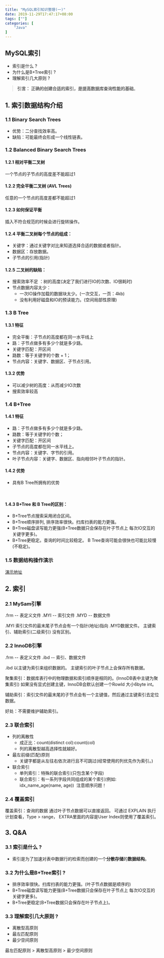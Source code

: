 ```yaml
---
title: "MySQL索引知识整理(一)"
date: 2019-11-29T17:47:17+08:00
tags: [""]
categories: [
    "Java"
]
---
```


## MySQL索引
- 索引是什么 ?
- 为什么是B+Tree索引 ?
- 理解索引几大原则 ?


> **引言： 正确的创建合适的索引，是提高数据库查询性能的基础**。




##  1. 索引数据结构介绍 

### 1.1 Binary Search Trees

- 优势：二分查找效率高。
- 缺陷：可能最终会形成一个线性链表。
  ​


### 1.2 Balanced Binary Search Trees

#### 1.2.1 相对平衡二叉树

一个节点的子节点的高度差不能超过1



#### 1.2.2 完全平衡二叉树 (AVL Trees)

 任意的一个节点的高度差都不能超过1



#### 1.2.3 如何保证平衡

插入不符合规范的时候会进行旋转操作。



#### 1.2.4 平衡二叉树每个节点的组成：

- 关键字：通过关键字对比来知道选择合适的数据或者指针。
-  数据区：存放数据。
- 子节点的引用(指针)
  ​


#### 1.2.5 二叉树的缺陷：

- 搜索效率不足 ：树的高度(决定了我们进行IO的次数、IO很耗时)
- 节点数据内容太少：
  - 一次IO操作加载的数据块太少。(一次交互，一页：4kb)
  - 没有利用好磁盘和IO的预读能力。(空间局部性原理)
    ​


### 1.3 B Tree

#### 1.3.1 特征

- 完全平衡：子节点的高度都在同一水平线上
- 路：子节点做多有多少个就是多少路。
-  关键字匹配：开区间
-  路数：等于关键字的个数 + 1；  
- 节点内容：关键字、数据区、子节点引用。
  ​

#### 1.3.2 优势

- 可以减少树的高度：从而减少IO次数
- 搜索效率较高
  ​



### 1.4 B+Tree

#### 1.4.1 特征

-  路：子节点做多有多少个就是多少路。
-  路数：等于关键字的个数；
- 关键字匹配：开区间
- 子节点的高度都在同一水平线上。
-  节点内容：关键字、字节的引用。
-  叶子节点内容：关键字、数据区、指向相邻叶子节点的指针。
   ​



#### 1.4.2 优势

- 具有B Tree所拥有的优势

  ​

#### 1.4.3 B+Tree 和 B Tree的区别：

- B+Tree节点搜索采用闭合区间。
- B+Tree顺序排列, 排序效率很快。扫库扫表的能力更强。
- B+Tree磁盘读写能力更强(B+Tree数据只会保存在叶子节点上 每次IO交互的关键字更多)。
- B+Tree更稳定。查询的时间比较稳定。 B Tree查询可能会很快也可能比较慢(不稳定)。
  ​



### 1.5 数据结构操作演示

[演示地址](https://www.cs.usfca.edu/~galles/visualization/Algorithms.html)




## 2. 索引

### 2.1 MySam引擎

.frm  -- 表定义文件
.MYI  -- 索引文件
.MYD  -- 数据文件

.MYI 索引文件的最末尾子节点会有一个指针(地址)指向 .MYD数据文件。
主键索引、辅助索引(二级索引) 没有区别。



### 2.2 InnoDB引擎

.frm  -- 表定义文件
.ibd  -- 索引、数据文件

.ibd 以主键为索引来组织数据的。
主键索引的叶子节点上会保存所有数据。

聚集索引：数据库表行中的物理数据和索引顺序是相同的。(InnoDB表中主键为聚集索引)
如果没有显式创建主键，InnoDB会默认创建一个RowId 大小6byte int。

辅助索引：索引文件的最末尾的子节点会有一个主键值，然后通过主键索引去定位数据。

好处：不需要维护辅助索引。



### 2.3 联合索引

- 列的离散性
  - 成正比：count(distinct col):count(col)
  - 列的离散型越高选择性就越好。 
- 最左前缀(匹配)原则
    - 关键字都是从左往右依次进行且不可跳过(经常使用的列优先作为索引。)
- 联合索引
  - 单列索引：特殊的联合索引(只包含某个字段)
  - 联合索引：有一系列字段共同组成的某个索引(例如: idx_name_age(name, age))
    ​   注意顺序问题！

### 2.4 覆盖索引

覆盖索引：查询的数据 通过叶子节点数据可以直接返回。
可通过 EXPLAIN 执行计划查看，Type > range， EXTRA里面的内容是User Index则使用了覆盖索引。 



## 3. Q&A

### 3.1 索引是什么 ?

- 索引是为了加速对表中数据行的检索而创建的一个**分散存储**的**数据结构**。



### 3.2 为什么是B+Tree索引 ?

- 排序效率很快。扫库扫表的能力更强。(叶子节点数据是顺序的)
- B+Tree磁盘读写能力更强(B+Tree数据只会保存在叶子节点上 每次IO交互的关键字更多)。
- B+Tree更稳定(B+Tree数据只会保存在叶子节点上)。



### 3.3 理解索引几大原则 ?

- 离散型高原则
- 最左匹配原则
- 最少空间原则

最左匹配原则 > 离散型高原则 > 最少空间原则